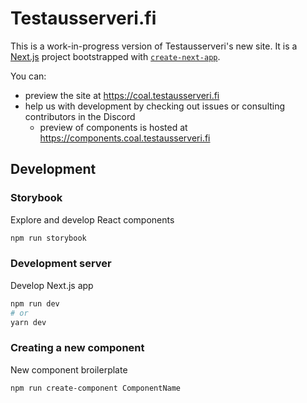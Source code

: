 # Testausserveri.fi

This is a work-in-progress version of Testausserveri's new site. It is a [Next.js](https://nextjs.org/) project bootstrapped with [`create-next-app`](https://github.com/vercel/next.js/tree/canary/packages/create-next-app). 

You can:

- preview the site at https://coal.testausserveri.fi
- help us with development by checking out issues or consulting contributors in the Discord
  - preview of components is hosted at https://components.coal.testausserveri.fi

## Development

### Storybook
Explore and develop React components
```bash
npm run storybook
```
### Development server
Develop Next.js app
```bash
npm run dev
# or
yarn dev
```

### Creating a new component
New component broilerplate
```
npm run create-component ComponentName
```

